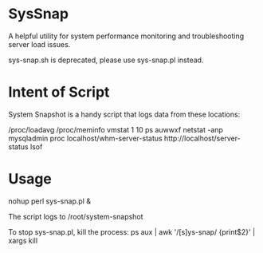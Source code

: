 SysSnap
=======

A helpful utility for system performance monitoring and troubleshooting server load issues.

sys-snap.sh is deprecated, please use sys-snap.pl instead.


Intent of Script
=======
System Snapshot is a handy script that logs data from these locations:

/proc/loadavg
/proc/meminfo
vmstat 1 10
ps auwwxf
netstat -anp
mysqladmin proc
localhost/whm-server-status
http://localhost/server-status
lsof


Usage
=======

nohup perl sys-snap.pl &

The script logs to /root/system-snapshot

To stop sys-snap.pl, kill the process:
ps aux | awk '/[s]ys-snap/ {print$2}' | xargs kill
